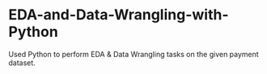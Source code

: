 # EDA-and-Data-Wrangling-with-Python
Used Python to perform EDA & Data Wrangling tasks on the given payment dataset.
